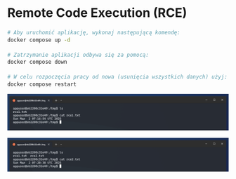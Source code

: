 # Remote Code Execution (RCE)

```bash
# Aby uruchomić aplikację, wykonaj następującą komendę:
docker compose up -d

# Zatrzymanie aplikacji odbywa się za pomocą:
docker compose down

# W celu rozpoczęcia pracy od nowa (usunięcia wszystkich danych) użyj:
docker compose restart
```

![RCE Open](./screenshots/rce-1.png)

![RCE Send](./screenshots/rce-2.png)
